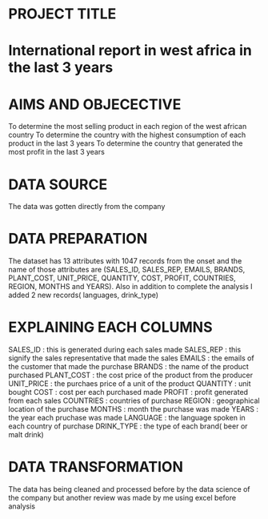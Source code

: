 # PROJECT TITLE 
# International report in west africa in the last 3 years


# AIMS AND OBJECECTIVE
To determine the most selling product in each region of the west african country
To determine the country with the highest consumption of each product in the last 3 years
To determine the country that generated the most profit in the last 3 years


# DATA SOURCE
The data was gotten directly from the company


# DATA PREPARATION
The dataset has 13 attributes with 1047 records from the onset and the name of those attributes are (SALES_ID, SALES_REP, EMAILS, BRANDS, PLANT_COST, UNIT_PRICE, QUANTITY, COST, PROFIT, COUNTRIES, REGION, MONTHS and YEARS). Also in addition to complete the analysis I added 2 new records( languages, drink_type)


# EXPLAINING EACH COLUMNS
SALES_ID : this is generated during each sales made
SALES_REP : this signify the sales representative that made the sales
EMAILS : the emails of the customer that made the purchase
BRANDS : the name of the product purchased
PLANT_COST : the cost price of the product from the producer
UNIT_PRICE : the purchaes price of a unit of the product
QUANTITY : unit bought
COST : cost per each purchased made
PROFIT : profit generated from each sales
COUNTRIES : countries of purchase
REGION : geographical location of the purchase
MONTHS : month the purchase was made
YEARS : the year each pruchase was made
LANGUAGE : the language spoken in each country of purchase
DRINK_TYPE : the type of each brand( beer or malt drink)
# DATA TRANSFORMATION
The data has being cleaned and processed before by the data science of the company but another review was made by me using excel before analysis

